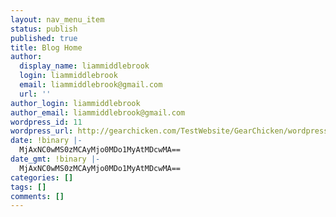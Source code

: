 ```yaml
---
layout: nav_menu_item
status: publish
published: true
title: Blog Home
author:
  display_name: liammiddlebrook
  login: liammiddlebrook
  email: liammiddlebrook@gmail.com
  url: ''
author_login: liammiddlebrook
author_email: liammiddlebrook@gmail.com
wordpress_id: 11
wordpress_url: http://gearchicken.com/TestWebsite/GearChicken/wordpress/?p=11
date: !binary |-
  MjAxNC0wMS0zMCAyMjo0MDo1MyAtMDcwMA==
date_gmt: !binary |-
  MjAxNC0wMS0zMCAyMjo0MDo1MyAtMDcwMA==
categories: []
tags: []
comments: []
---
```


